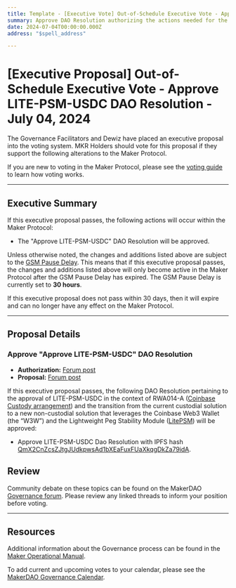 ```yaml
---
title: Template - [Executive Vote] Out-of-Schedule Executive Vote - Approve LitePSM (LITE-PSM-USDC-A) DAO Resolution - July 04, 2024
summary: Approve DAO Resolution authorizing the actions needed for the setup of Coinbase Prime Web3 Wallet (W3W) and migration from PSM-USDC-A to the new Lightweight Peg Stability Module (LITE-PSM-USDC-A).
date: 2024-07-04T00:00:00.000Z
address: "$spell_address"

---
```

# [Executive Proposal] Out-of-Schedule Executive Vote - Approve LITE-PSM-USDC DAO Resolution - July 04, 2024

The Governance Facilitators and Dewiz have placed an executive proposal into the voting system. MKR Holders should vote for this proposal if they support the following alterations to the Maker Protocol.

If you are new to voting in the Maker Protocol, please see the [voting guide](https://manual.makerdao.com/governance/voting-in-makerdao/on-chain-governance) to learn how voting works.

---

## Executive Summary

If this executive proposal passes, the following actions will occur within the Maker Protocol:

- The "Approve LITE-PSM-USDC" DAO Resolution will be approved.

Unless otherwise noted, the changes and additions listed above are subject to the [GSM Pause Delay](https://manual.makerdao.com/parameter-index/core/param-gsm-pause-delay). This means that if this executive proposal passes, the changes and additions listed above will only become active in the Maker Protocol after the GSM Pause Delay has expired. The GSM Pause Delay is currently set to **30 hours**.

If this executive proposal does not pass within 30 days, then it will expire and can no longer have any effect on the Maker Protocol.

---

## Proposal Details

### Approve "Approve LITE-PSM-USDC" DAO Resolution

- **Authorization:** [Forum post]()
- **Proposal:** [Forum post](https://forum.makerdao.com/t/coinbase-web3-wallet-legal-overview/24577)

If this executive proposal passes, the following DAO Resolution pertaining to the approval of LITE-PSM-USDC in the context of RWA014-A ([Coinbase Custody arrangement](https://forum.makerdao.com/t/coinbase-custody-legal-assessment/20384)) and the transition from the current custodial solution to a new non-custodial solution that leverages the Coinbase Web3 Wallet (the “W3W”) and the Lightweight Peg Stability Module ([LitePSM](https://forum.makerdao.com/t/litepsm-lite-psm-usdc-a-introduction-and-overview/24512)) will be approved:

- Approve LITE-PSM-USDC Dao Resolution with IPFS hash [QmX2CnZcsZJtgJUdkpwsAd1bXEaFuxFUaXkqgDkZa79idA](https://ipfs.io/ipfs/QmX2CnZcsZJtgJUdkpwsAd1bXEaFuxFUaXkqgDkZa79idA).

## Review

Community debate on these topics can be found on the MakerDAO [Governance forum](https://forum.makerdao.com/). Please review any linked threads to inform your position before voting.

---

## Resources

Additional information about the Governance process can be found in the [Maker Operational Manual](https://manual.makerdao.com).

To add current and upcoming votes to your calendar, please see the [MakerDAO Governance Calendar](https://manual.makerdao.com/makerdao/calendars/governance-calendar).
